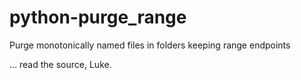 # python-purge_range
Purge monotonically named files in folders keeping range endpoints

... read the source, Luke.
